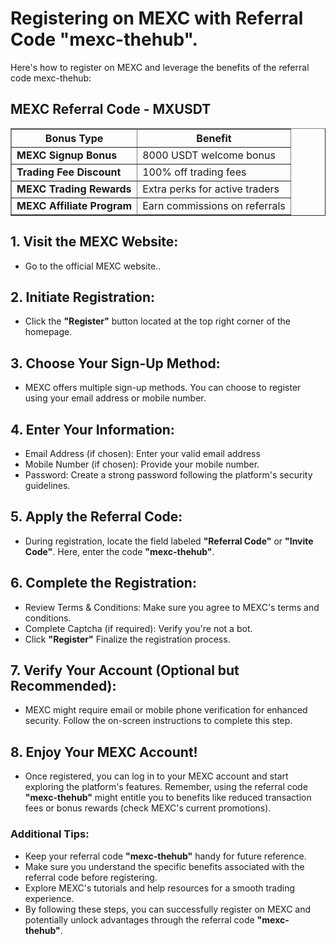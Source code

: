 <h1>Registering on MEXC with Referral Code "mexc-thehub".</h1>
<p>Here's how to register on MEXC and leverage the benefits of the referral code mexc-thehub:</p>
<table border="1">
    <h2>MEXC Referral Code - MXUSDT</h2>
    <tr>
        <th>Bonus Type</th>
        <th>Benefit</th>
    </tr>
    <tr>
        <td><strong>MEXC Signup Bonus</strong></td>
        <td>8000  USDT welcome bonus</td>
    </tr>
    <tr>
        <td><strong>Trading Fee Discount</strong></td>
        <td>100% off trading fees</td>
    </tr>
    <tr>
        <td><strong>MEXC Trading Rewards</strong></td>
        <td>Extra perks for active traders</td>
    </tr>
    <tr>
        <td><strong>MEXC Affiliate Program</strong></td>
        <td>Earn commissions on referrals</td>
    </tr>
</table>
<h2>1. Visit the MEXC Website:</h2>
<ul>
    <li>Go to the official MEXC website.</strong>.</li>
</ul>
<h2>2. Initiate Registration:</h2>
<ul>
    <li>Click the <strong>"Register"</strong> button located at the top right corner of the homepage.</li>
</ul>
<h2>3. Choose Your Sign-Up Method:</h2>
<ul>
    <li>MEXC offers multiple sign-up methods. You can choose to register using your email address or mobile number.</li>
</ul>
<h2>4. Enter Your Information:</h2>
<ul>
    <li>Email Address (if chosen): Enter your valid email address</li>
    <li>Mobile Number (if chosen): Provide your mobile number.</li>
    <li>Password: Create a strong password following the platform's security guidelines.</li>
</ul>
<h2>5. Apply the Referral Code:</h2>
<ul>
    <li>During registration, locate the field labeled <strong>"Referral Code"</strong> or <strong>"Invite Code"</strong>. Here, enter the code <strong>"mexc-thehub"</strong>.</li>
</ul>
<h2>6. Complete the Registration:</h2>
<ul>
    <li>Review Terms & Conditions: Make sure you agree to MEXC's terms and conditions.</li>
    <li>Complete Captcha (if required): Verify you're not a bot.</li>
    <li>Click <strong>"Register"</strong> Finalize the registration process.</li>
</ul>
<h2>7. Verify Your Account (Optional but Recommended):</h2>
<ul>
    <li>MEXC might require email or mobile phone verification for enhanced security. Follow the on-screen instructions to complete this step.</li>
</ul>
<h2>8. Enjoy Your MEXC Account!</h2>
<ul>
    <li>Once registered, you can log in to your MEXC account and start exploring the platform's features. Remember, using the referral code <strong>"mexc-thehub"</strong> might entitle you to benefits like reduced transaction fees or bonus rewards (check MEXC's current promotions).</li>
</ul>
<h3>Additional Tips:</h3>
<ul>
    <li>Keep your referral code <strong>"mexc-thehub"</strong> handy for future reference.</li>
    <li>Make sure you understand the specific benefits associated with the referral code before registering.</li>
    <li>Explore MEXC's tutorials and help resources for a smooth trading experience.</li>
    <li>By following these steps, you can successfully register on MEXC and potentially unlock advantages through the referral code <strong>"mexc-thehub"</strong>.</li>
</ul>
